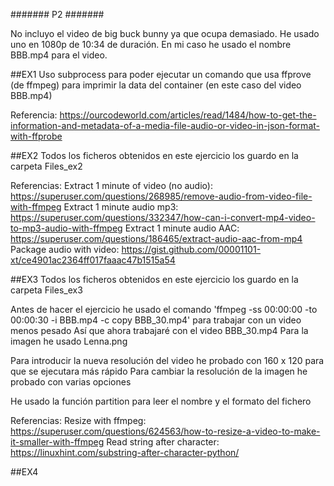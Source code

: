 ####### P2 #######

No incluyo el video de big buck bunny ya que ocupa demasiado. He usado uno en 1080p de 10:34 de duración. 
En mi caso he usado el nombre BBB.mp4 para el video.

##EX1
Uso subprocess para poder ejecutar un comando que usa ffprove (de ffmpeg) para imprimir la data del container (en este caso del video BBB.mp4)

Referencia: https://ourcodeworld.com/articles/read/1484/how-to-get-the-information-and-metadata-of-a-media-file-audio-or-video-in-json-format-with-ffprobe

##EX2
Todos los ficheros obtenidos en este ejercicio los guardo en la carpeta Files_ex2

Referencias:
	Extract 1 minute of video (no audio): https://superuser.com/questions/268985/remove-audio-from-video-file-with-ffmpeg
	Extract 1 minute audio mp3: https://superuser.com/questions/332347/how-can-i-convert-mp4-video-to-mp3-audio-with-ffmpeg
	Extract 1 minute audio AAC: https://superuser.com/questions/186465/extract-audio-aac-from-mp4
	Package audio with video: https://gist.github.com/00001101-xt/ce4901ac2364ff017faaac47b1515a54

##EX3
Todos los ficheros obtenidos en este ejercicio los guardo en la carpeta Files_ex3

Antes de hacer el ejercicio he usado el comando 'ffmpeg -ss 00:00:00 -to 00:00:30 -i BBB.mp4 -c copy BBB_30.mp4' para trabajar con un video menos pesado
Así que ahora trabajaré con el video BBB_30.mp4
Para la imagen he usado Lenna.png

Para introducir la nueva resolución del video he probado con 160 x 120 para que se ejecutara más rápido
Para cambiar la resolución de la imagen he probado con varias opciones

He usado la función partition para leer el nombre y el formato del fichero 

Referencias:
	Resize with ffmpeg: https://superuser.com/questions/624563/how-to-resize-a-video-to-make-it-smaller-with-ffmpeg
	Read string after character: https://linuxhint.com/substring-after-character-python/

##EX4
